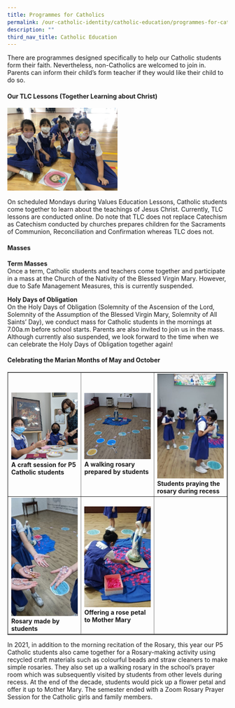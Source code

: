 ```yaml
---
title: Programmes for Catholics
permalink: /our-catholic-identity/catholic-education/programmes-for-catholics/
description: ""
third_nav_title: Catholic Education
---
```

<p>There are programmes designed specifically to help our Catholic students form their faith. Nevertheless, non-Catholics are welcomed to join in. Parents can inform their child&rsquo;s form teacher if they would like their child to do so.&nbsp;</p>
<h4><strong>Our TLC Lessons (Together Learning about Christ)</strong></h4>
<img style="width: 50%;" src="/images/poc1.jpg" />
<p>On scheduled Mondays during Values Education Lessons, Catholic students come together to learn about the teachings of Jesus Christ. Currently, TLC lessons are conducted online. Do note that TLC does not replace Catechism as Catechism conducted by churches prepares children for the Sacraments of Communion, Reconciliation and Confirmation whereas TLC does not.&nbsp;</p>
<h4><strong>Masses</strong></h4>
<p><strong>Term Masses</strong><br />Once a term, Catholic students and teachers come together and participate in a mass at the Church of the Nativity of the Blessed Virgin Mary. However, due to Safe Management Measures, this is currently suspended.</p>
<p><strong>Holy Days of Obligation</strong><br />On the Holy Days of Obligation (Solemnity of the Ascension of the Lord, Solemnity of the Assumption of the Blessed Virgin Mary, Solemnity of All Saints&rsquo; Day), we conduct mass for Catholic students in the mornings at 7.00a.m before school starts. Parents are also invited to join us in the mass. Although currently also suspended, we look forward to the time when we can celebrate the Holy Days of Obligation together again!</p>
<h4><strong>Celebrating the Marian Months of May and October</strong></h4>
<table style="border-collapse: collapse; width: 100%;" border="1">
<tbody>
<tr>
<td style="width: 33.3333%;"><strong><img src="/images/poc2.jpg">A craft session for P5 Catholic students</strong></td>
<td style="width: 33.2386%;"><strong><img src="/images/poc3.jpg">A walking rosary prepared by students</strong></td>
<td style="width: 33.3333%;"><strong><img src="/images/poc4.jpg">Students praying the rosary during recess</strong></td>
</tr>
<tr>
<td style="width: 33.3333%;"><strong><img src="/images/poc5.jpg">Rosary made by students</strong></td>
<td style="width: 33.2386%;"><strong><img src="/images/poc6.jpg">Offering a rose petal to Mother Mary</strong></td>
<td style="width: 33.3333%;">&nbsp;</td>
</tr>
</tbody>
</table>
<p>In 2021, in addition to the morning recitation of the Rosary, this year our P5 Catholic students also came together for a Rosary-making activity using recycled craft materials such as colourful beads and straw cleaners to make simple rosaries. They also set up a walking rosary in the school&rsquo;s prayer room which was subsequently visited by students from other levels during recess. At the end of the decade, students would pick up a flower petal and offer it up to Mother Mary. The semester ended with a Zoom Rosary Prayer Session for the Catholic girls and family members.</p>
